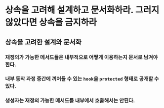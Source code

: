 # 상속을 고려해 설계하고 문서화하라. 그러지 않았다면 상속을 금지하라
## 상속을 고려한 설계와 문서화
### 재정의가 가능한 메서드들은 내부적으로 어떻게 이용하는지 문서로 남겨야한다.
### 내부 동작 과정 중간에 끼어들 수 있는 `hook`을 `protected` 형태로 공개할 수 있다.
### 생성자는 재정의 가능한 메서드를 내부에서 호출해서는 안된다.